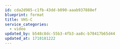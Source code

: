```yaml
---
id: cda2d985-c1fb-43dd-b090-aaab937888ef
blueprint: format
title: VHS-C
service_categories:
  - video
updated_by: b548c8dc-55b3-4fb3-aa8c-b78417b65d44
updated_at: 1710181222
---
```


